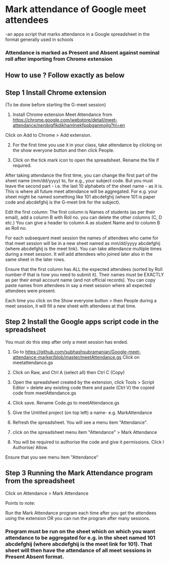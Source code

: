 # Mark attendance of Google meet attendees
-an apps script that marks attendance in a Google spreadsheet in the format generally used in schools

### Attendance is marked as Present and Absent against nominal roll after importing from Chrome extension

## How to use ? Follow exactly as below

## Step 1 Install Chrome extension 
(To be done before starting the G-meet session)

1) Install Chrome extension Meet Attendance from https://chrome.google.com/webstore/detail/meet-attendance/nenibigflkdikhamlnekfppbganmojlg?hl=en

Click on Add to Chrome > Add extension. 

2) For the first time you use it in your class, take attendance by clicking on the show everyone button and then click People.

3) Click on the tick mark icon to open the spreadsheet. Rename the file if required. 

After taking attendance the first time, you can change the first part of the sheet name (mm/dd/yyyy) to, for e.g., your subject code. But you must leave the second part - i.e. the last 10 alphabets of the sheet name - as it is. This is where all future meet attendance will be aggregated. For e.g. your sheet might be named something like 101 abcdefghij (where 101 is paper code and abcdefghij is the G-meet link for the subject). 

Edit the first column: The first column is Names of students (as per their email), add a column B with Roll no. you can delete the other columns (C, D etc.) You can give a header to column A as student Name and to column B as Roll no. 

For each subsequent meet session the names of attendees who came for that meet session will be in a new sheet named as mm/dd/yyyy abcdefghij (where abcdefghij is the meet link). You can take attendance multiple times during a meet session. It will add attendees who joined later also in the same sheet in the later rows.

Ensure that the first column has ALL the expected attendees (sorted by Roll number-if that is how you need to submit it). Their names must be EXACTLY as per their email account name (and not official records). You can copy paste names from attendees in say a meet session where all expected attendees were present.

Each time you click on the Show everyone button > then People during a meet session, it will fill a new sheet with attendees at that time. 

## Step 2 Install the Google apps script code in the spreadsheet

You must do this step after only a meet session has ended. 

1) Go to https://github.com/subhashsubramanian/Google-meet-attendance-marker/blob/master/meetAttendance.gs Click on meetattendance.gs 

2) Click on Raw, and Ctrl A (select all) then Ctrl C (Copy)

3) Open the spreadsheet created by the extension, click Tools > Script Editor > delete any existing code there and paste (Ctrl V) the copied code from meetAttendance.gs

4) Click save. Rename Code.gs to meetAttendance.gs

5) Give the Untitled project (on top left) a name- e.g. MarkAttendance

6) Refresh the spreadsheet. You will see a menu item "Attendance". 

7) click on the spreadsheet menu item "Attendance" > Mark Attendance

7) You will be required to authorise the code and give it permissions. Click l Authorise/ Allow. 

Ensure that you see menu item "Attendance"

## Step 3 Running the Mark Attendance program from the spreadsheet

Click on Attendance > Mark Attendance

Points to note:

Run the Mark Attendance program each time after you get the attendees using the extension OR you can run the program after many sessions.

### Program must be run on the sheet which on which you want attendance to be aggregated for e.g. in the sheet named 101 abcdefghij (where abcdefghij is the meet link for 101). That sheet will then have the attendance of all meet sessions in Present Absent format.

